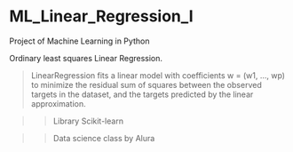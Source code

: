 # ML_Linear_Regression_I
Project of Machine Learning in Python

Ordinary least squares Linear Regression.

> LinearRegression fits a linear model with coefficients w = (w1, …, wp) to minimize the residual sum of squares between the observed targets in the dataset, and the targets predicted by the linear approximation.

>> Library Scikit-learn

>> Data science class by Alura
